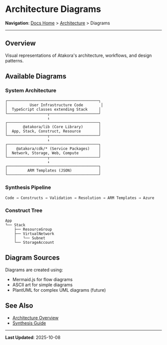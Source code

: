 # Architecture Diagrams

**Navigation**: [Docs Home](../../README.md) > [Architecture](../README.md) > Diagrams

---

## Overview

Visual representations of Atakora's architecture, workflows, and design patterns.

## Available Diagrams

### System Architecture

```
┌─────────────────────────────────────────┐
│          User Infrastructure Code        │
│  TypeScript classes extending Stack     │
└──────────────────┬──────────────────────┘
                   ↓
┌─────────────────────────────────────────┐
│       @atakora/lib (Core Library)       │
│  App, Stack, Construct, Resource        │
└──────────────────┬──────────────────────┘
                   ↓
┌─────────────────────────────────────────┐
│    @atakora/cdk/* (Service Packages)    │
│  Network, Storage, Web, Compute         │
└──────────────────┬──────────────────────┘
                   ↓
┌─────────────────────────────────────────┐
│         ARM Templates (JSON)            │
└─────────────────────────────────────────┘
```

### Synthesis Pipeline

```
Code → Constructs → Validation → Resolution → ARM Templates → Azure
```

### Construct Tree

```
App
└── Stack
    ├── ResourceGroup
    ├── VirtualNetwork
    │   └── Subnet
    └── StorageAccount
```

## Diagram Sources

Diagrams are created using:
- Mermaid.js for flow diagrams
- ASCII art for simple diagrams
- PlantUML for complex UML diagrams (future)

## See Also

- [Architecture Overview](../README.md)
- [Synthesis Guide](../../guides/fundamentals/synthesis.md)

---

**Last Updated**: 2025-10-08
